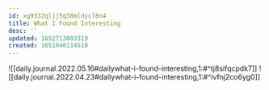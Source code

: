 ```yaml
---
id: xg9332qljj5q38mldycl8n4
title: What I Found Interesting
desc: ''
updated: 1652713003319
created: 1651940114510
---
```


![[daily.journal.2022.05.16#dailywhat-i-found-interesting,1:#^tj8sifqcpdk7]]
![[daily.journal.2022.04.23#dailywhat-i-found-interesting,1:#^ivfnj2co6yg0]]
